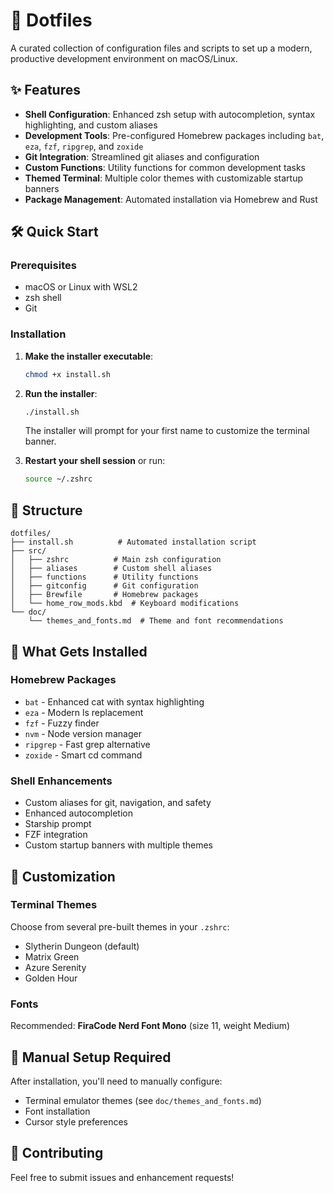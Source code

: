 # 🚀 Dotfiles

A curated collection of configuration files and scripts to set up a modern, productive development environment on macOS/Linux.

## ✨ Features

- **Shell Configuration**: Enhanced zsh setup with autocompletion, syntax highlighting, and custom aliases
- **Development Tools**: Pre-configured Homebrew packages including `bat`, `eza`, `fzf`, `ripgrep`, and `zoxide`
- **Git Integration**: Streamlined git aliases and configuration
- **Custom Functions**: Utility functions for common development tasks
- **Themed Terminal**: Multiple color themes with customizable startup banners
- **Package Management**: Automated installation via Homebrew and Rust

## 🛠️ Quick Start

### Prerequisites
- macOS or Linux with WSL2
- zsh shell
- Git

### Installation

1. **Make the installer executable**:
   ```bash
   chmod +x install.sh
   ```

2. **Run the installer**:
   ```bash
   ./install.sh
   ```
   The installer will prompt for your first name to customize the terminal banner.

3. **Restart your shell session** or run:
   ```bash
   source ~/.zshrc
   ```

## 📁 Structure

```
dotfiles/
├── install.sh          # Automated installation script
├── src/
│   ├── zshrc          # Main zsh configuration
│   ├── aliases        # Custom shell aliases
│   ├── functions      # Utility functions
│   ├── gitconfig      # Git configuration
│   ├── Brewfile       # Homebrew packages
│   └── home_row_mods.kbd  # Keyboard modifications
└── doc/
    └── themes_and_fonts.md  # Theme and font recommendations
```

## 🔧 What Gets Installed

### Homebrew Packages
- `bat` - Enhanced cat with syntax highlighting
- `eza` - Modern ls replacement
- `fzf` - Fuzzy finder
- `nvm` - Node version manager
- `ripgrep` - Fast grep alternative
- `zoxide` - Smart cd command

### Shell Enhancements
- Custom aliases for git, navigation, and safety
- Enhanced autocompletion
- Starship prompt
- FZF integration
- Custom startup banners with multiple themes

## 🎨 Customization

### Terminal Themes
Choose from several pre-built themes in your `.zshrc`:
- Slytherin Dungeon (default)
- Matrix Green
- Azure Serenity
- Golden Hour

### Fonts
Recommended: **FiraCode Nerd Font Mono** (size 11, weight Medium)

## 🚨 Manual Setup Required

After installation, you'll need to manually configure:
- Terminal emulator themes (see `doc/themes_and_fonts.md`)
- Font installation
- Cursor style preferences

## 🤝 Contributing

Feel free to submit issues and enhancement requests!
